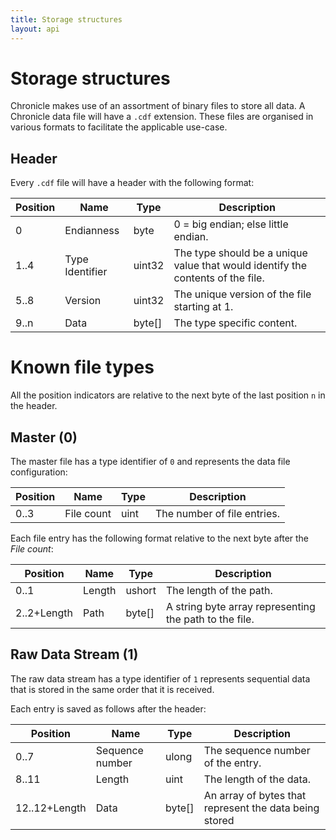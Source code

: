 ```yaml
---
title: Storage structures
layout: api
---
```

# Storage structures

Chronicle makes use of an assortment of binary files to store all data.  A Chronicle data file will have a `.cdf` extension.  These files are organised in various formats to facilitate the applicable use-case.

## Header

Every `.cdf` file will have a header with the following format:

| Position | Name | Type | Description |
| --- | --- | --- | --- |
| 0 | Endianness | byte | 0 = big endian; else little endian. |
| 1..4 | Type Identifier | uint32 | The type should be a unique value that would identify the contents of the file. |
| 5..8 | Version | uint32 | The unique version of the file starting at 1. |
| 9..n | Data | byte[] | The type specific content. |

# Known file types

All the position indicators are relative to the next byte of the last position `n` in the header.

## Master (0)

The master file has a type identifier of `0` and represents the data file configuration:

| Position | Name | Type | Description |
| --- | --- | --- | --- |
| 0..3 | File count | uint | The number of file entries. |

Each file entry has the following format relative to the next byte after the *File count*:

| Position | Name | Type | Description |
| --- | --- | --- | --- |
| 0..1 | Length | ushort | The length of the path. |
| 2..2+Length | Path | byte[] | A string byte array representing the path to the file. |

## Raw Data Stream (1)

The raw data stream has a type identifier of `1` represents sequential data that is stored in the same order that it is received.  

Each entry is saved as follows after the header:

| Position | Name | Type | Description |
| --- | --- | --- | --- |
| 0..7 | Sequence number | ulong | The sequence number of the entry. |
| 8..11 | Length | uint | The length of the data. |
| 12..12+Length | Data | byte[] | An array of bytes that represent the data being stored |

